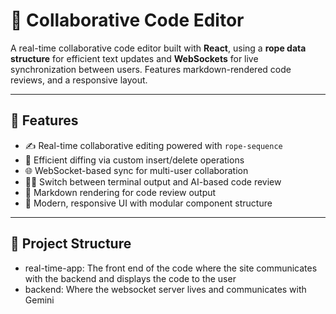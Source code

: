 # 🧠 Collaborative Code Editor

A real-time collaborative code editor built with **React**, using a **rope data structure** for efficient text updates and **WebSockets** for live synchronization between users. Features markdown-rendered code reviews, and a responsive layout.

---

## 🚀 Features

- ✍️ Real-time collaborative editing powered with `rope-sequence`
- 🔄 Efficient diffing via custom insert/delete operations
- 🌐 WebSocket-based sync for multi-user collaboration
- 👨‍💻 Switch between terminal output and AI-based code review
- 📝 Markdown rendering for code review output
- 🎨 Modern, responsive UI with modular component structure

---

## 📁 Project Structure
 - real-time-app: The front end of the code where the site communicates with the backend and displays the code to the user
 - backend: Where the websocket server lives and communicates with Gemini
 
